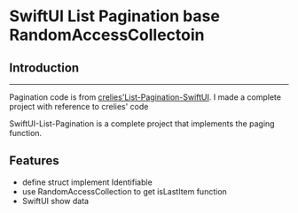 # SwiftUI List Pagination base RandomAccessCollectoin

## Introduction
***
Pagination code is from [crelies'List-Pagination-SwiftUI](https://github.com/crelies/List-Pagination-SwiftUI). I made a complete project with reference to crelies' code

SwiftUI-List-Pagination  is a complete project that implements the paging function.

## Features
- define struct implement Identifiable
- use RandomAccessCollection to get isLastItem function
- SwiftUI show data

